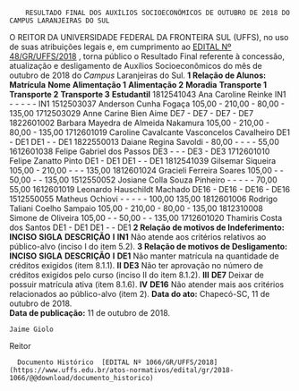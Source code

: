         RESULTADO FINAL DOS AUXÍLIOS SOCIOECONÔMICOS DE OUTUBRO DE 2018 DO CAMPUS LARANJEIRAS DO SUL  

 O REITOR DA UNIVERSIDADE FEDERAL DA FRONTEIRA SUL (UFFS), no uso de suas atribuições legais e, em cumprimento ao [EDITAL Nº 48/GR/UFFS/2018](https://www.uffs.edu.br/atos-normativos/edital/gr/2018-0048)  , torna público o Resultado Final referente à concessão, atualização e desligamento de Auxílios Socioeconômicos do mês de outubro de 2018 do *Campus* Laranjeiras do Sul.  **1 Relação de Alunos:**      **Matrícula**    **Nome**    **Alimentação 1**    **Alimentação 2**    **Moradia**    **Transporte 1**    **Transporte 2**    **Transporte 3**    **Estudantil**      1812541043   Ana Caroline Reinke   IN1   -   -   -   -   -   IN1     1512503037   Anderson Cunha Fogaça   105,00   -   210,00   -   80,00   -   135,00     1712503029   Anne Carine Bien Aime   DE7   -   DE7   -   DE7   -   DE7     1822601002   Barbara Mayedra de Almeida Nakamura   105,00   -   210,00   -   80,00   -   135,00     1712601019   Caroline Cavalcante Vasconcelos Cavalheiro   DE1   -   DE1   DE1   -   -   DE1     1822550013   Daiane Regina Savoldi   -   80,00   -   -   -   -   55,00     1612601038   Felipe Gabriel dos Passos   DE3   -   -   -   DE3   -   DE3     1712601010   Felipe Zanatto Pinto   DE1   -   DE1   DE1   -   -   DE1     1812541039   Gilsemar Siqueira   105,00   -   210,00   -   -   -   135,00     1812601024   Gracieli Ferreira Soares   105,00   -   -   50,00   -   -   135,00     1512550052   Josiane Colla Souza Pinheiro   -   -   -   -   -   70,00   55,00     1612601019   Leonardo Hauschildt Machado   DE16   -   DE16   -   DE16   -   DE16     1512550055   Matheus Ochiovi   -   -   -   -   -   100,00   135,00     1812601006   Rodrigo Taliani Coelho Sampaio   105,00   -   210,00   -   80,00   -   135,00     1812310008   Simone de Oliveira   105,00   -   -   50,00   -   -   135,00     1712601020   Thamiris Costa dos Santos   DE1   -   DE1   DE1   -   -   DE1      **2 Relação de motivos de Indeferimento:**      **INCISO**    **SIGLA**    **DESCRIÇÃO**      **I**    **IN1**    Não atende aos critérios relativos ao público-alvo (inciso I do item 5.2).      **3 Relação de motivos de Desligamento:**      **INCISO**    **SIGLA**    **DESCRIÇÃO**      **I**    **DE1**    Não manter matrícula na quantidade de créditos exigidos (item 8.1.1).     **II**    **DE3**    Não ter aprovação no número de créditos exigidos pelo curso (inciso II do item 8.1.2).     **III**    **DE7**    Deixar de possuir matrícula ativa (item 8.1.6).     **IV**    **DE16**    Não atender mais aos critérios relacionados ao público-alvo (item 2).          **Data do ato:** Chapecó-SC, 11 de outubro de 2018.   
 **Data de publicação:**  11 de outubro de 2018. 

    Jaime Giolo   
 Reitor 

      Documento Histórico  [EDITAL Nº 1066/GR/UFFS/2018](https://www.uffs.edu.br/atos-normativos/edital/gr/2018-1066/@@download/documento_historico)     
      